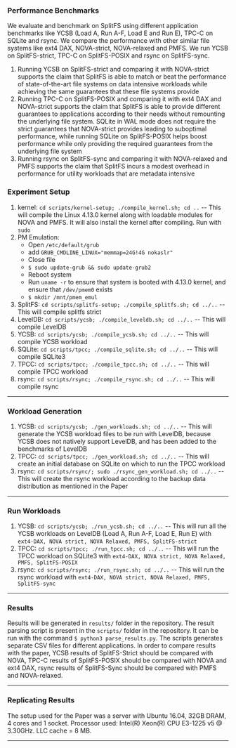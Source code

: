 ### Performance Benchmarks

We evaluate and benchmark on SplitFS using different application benchmarks like YCSB (Load A, Run A-F, Load E and Run E), TPC-C on SQLite and rsync. We compare the performance with other similar file systems like ext4 DAX, NOVA-strict, NOVA-relaxed and PMFS. We run YCSB on SplitFS-strict, TPC-C on SplitFS-POSIX and rsync on SplitFS-sync.
1. Running YCSB on SplitFS-strict and comparing it with NOVA-strict supports the claim that SplitFS is able to match or beat the performance of state-of-the-art file systems on data intensive workloads while achieving the same guarantees that these file systems provide
2. Running TPC-C on SplitFS-POSIX and comparing it with ext4 DAX and NOVA-strict supports the claim that SplitFS is able to provide different guarantees to applications according to their needs without remounting the underlying file system. SQLite in WAL mode does not require the strict guarantees that NOVA-strict provides leading to suboptimal performance, while running SQLite on SplitFS-POSIX helps boost performance while only providing the required guarantees from the underlying file system
3. Running rsync on SplitFS-sync and comparing it with NOVA-relaxed and PMFS supports the claim that SplitFS incurs a modest overhead in performance for utility workloads that are metadata intensive


### Experiment Setup

1. kernel: `cd scripts/kernel-setup; ./compile_kernel.sh; cd ..` -- This will compile the Linux 4.13.0 kernel along with loadable modules for NOVA and PMFS. It will also install the kernel after compiling. Run with `sudo` 
2. PM Emulation: 
    * Open `/etc/default/grub`
    * add `GRUB_CMDLINE_LINUX="memmap=24G!4G nokaslr"`
    * Close file
    * `$ sudo update-grub && sudo update-grub2`
    * Reboot system
    * Run `uname -r` to ensure that system is booted with 4.13.0 kernel, and ensure that `/dev/pmem0` exists
    * `$ mkdir /mnt/pmem_emul`
3. SplitFS: `cd scripts/splitfs-setup; ./compile_splitfs.sh; cd ../..` -- This will compile splitfs strict
4. LevelDB: `cd scripts/ycsb; ./compile_leveldb.sh; cd ../..` -- This will compile LevelDB
5. YCSB: `cd scripts/ycsb; ./compile_ycsb.sh; cd ../..` -- This will compile YCSB workload
6. SQLite: `cd scripts/tpcc; ./compile_sqlite.sh; cd ../..` -- This will compile SQLite3
7. TPCC: `cd scripts/tpcc; ./compile_tpcc.sh; cd ../..` -- This will compile TPCC workload
8. rsync: `cd scripts/rsync; ./compile_rsync.sh; cd ../..` -- This will compile rsync

---

### Workload Generation

1. YCSB: `cd scripts/ycsb; ./gen_workloads.sh; cd ../..` -- This will generate the YCSB workload files to be run with LevelDB, because YCSB does not natively support LevelDB, and has been added to the benchmarks of LevelDB
2. TPCC: `cd scripts/tpcc; ./gen_workload.sh; cd ../..` -- This will create an initial database on SQLite on which to run the TPCC workload
3. rsync: `cd scripts/rsync/; sudo ./rsync_gen_workload.sh; cd ../..` -- This will create the rsync workload according to the backup data distribution as mentioned in the Paper

---

### Run Workloads

1. YCSB: `cd scripts/ycsb; ./run_ycsb.sh; cd ../..` -- This will run all the YCSB workloads on LevelDB (Load A, Run A-F, Load E, Run E) with `ext4-DAX, NOVA strict, NOVA Relaxed, PMFS, SplitFS-strict` 
2. TPCC: `cd scripts/tpcc; ./run_tpcc.sh; cd ../..` -- This will run the TPCC workload on SQLite3 with `ext4-DAX, NOVA strict, NOVA Relaxed, PMFS, SplitFS-POSIX`
3. rsync: `cd scripts/rsync; ./run_rsync.sh; cd ../..` -- This will run the rsync workload with `ext4-DAX, NOVA strict, NOVA Relaxed, PMFS, SplitFS-sync`

---

### Results

Results will be generated in `results/` folder in the repository.
The result parsing script is present in the `scripts/` folder in the repository. It can be run with the command `$ python3 parse_results.py`. The scripts generates separate CSV files for different applications.
In order to compare results with the paper, YCSB results of SplitFS-Strict should be compared with NOVA, TPC-C results of SplitFS-POSIX should be compared with NOVA and ext4 DAX, rsync results of SplitFS-Sync should be compared with PMFS and NOVA-relaxed.

---

### Replicating Results

The setup used for the Paper was a server with Ubuntu 16.04, 32GB DRAM, 4 cores and 1 socket. Processor used: Intel(R) Xeon(R) CPU E3-1225 v5 @ 3.30GHz. LLC cache = 8 MB.

---
